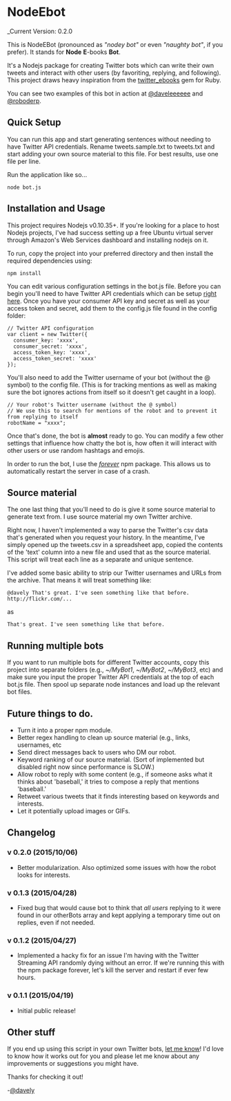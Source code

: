 # NodeEbot
_Current Version: 0.2.0

This is NodeEBot (pronounced as _"nodey bot"_ or even _"naughty bot"_, if you prefer). It stands for **Node** **E**-books **Bot**.


It's a Nodejs package for creating Twitter bots which can write their own tweets and interact with other users (by favoriting, replying, and following). This project draws heavy inspiration from the [twitter_ebooks](https://github.com/mispy/twitter_ebooks) gem for Ruby.

You can see two examples of this bot in action at [@daveleeeeee](https://twitter.com/daveleeeeee) and [@roboderp](https://twitter.com/roboderp).

## Quick Setup

You can run this app and start generating sentences without needing to have Twitter API credentials. Rename tweets.sample.txt to tweets.txt and start adding your own source material to this file. For best results, use one file per line.

Run the application like so...

```
node bot.js
```

## Installation and Usage

This project requires Nodejs v0.10.35+. If you're looking for a place to host Nodejs projects, I've had success setting up a free Ubuntu virtual server through Amazon's Web Services dashboard and installing nodejs on it.

To run, copy the project into your preferred directory and then install the required dependencies using:

```
npm install
```

You can edit various configuration settings in the bot.js file. Before you can begin you'll need to have Twitter API credentials which can be setup [right here](https://apps.twitter.com/). Once you have your consumer API key and secret as well as your access token and secret, add them to the config.js file found in the config folder:

```
// Twitter API configuration
var client = new Twitter({
  consumer_key: 'xxxx',
  consumer_secret: 'xxxx',
  access_token_key: 'xxxx',
  access_token_secret: 'xxxx'
});
```

You'll also need to add the Twitter username of your bot (without the @ symbol) to the config file. (This is for tracking mentions as well as making sure the bot ignores actions from itself so it doesn't get caught in a loop).

```
// Your robot's Twitter username (without the @ symbol)
// We use this to search for mentions of the robot and to prevent it from replying to itself
robotName = "xxxx";
```

Once that's done, the bot is **almost** ready to go. You can modify a few other settings that influence how chatty the bot is, how often it will interact with other users or use random hashtags and emojis.

In order to run the bot, I use the _[forever](https://www.npmjs.com/package/forever)_ npm package. This allows us to automatically restart the server in case of a crash.

## Source material

The one last thing that you'll need to do is give it some source material to generate text from. I use source material my own Twitter archive.

Right now, I haven't implemented a way to parse the Twitter's csv data that's generated when you request your history. In the meantime, I've simply opened up the tweets.csv in a spreadsheet app, copied the contents of the 'text' column into a new file and used that as the source material. This script will treat each line as a separate and unique sentence.

I've added some basic ability to strip our Twitter usernames and URLs from the archive. That means it will treat something like:

```
@davely That's great. I've seen something like that before. 
http://flickr.com/...
```

as

```
That's great. I've seen something like that before.
```

## Running multiple bots

If you want to run multiple bots for different Twitter accounts, copy this project into separate folders (e.g., _~/MyBot1_, _~/MyBot2_, _~/MyBot3_, etc) and make sure you input the proper Twitter API credentials at the top of each bot.js file. Then spool up separate node instances and load up the relevant bot files. 

## Future things to do.

* Turn it into a proper npm module. 
* Better regex handling to clean up source material (e.g., links, usernames, etc
* Send direct messages back to users who DM our robot.
* Keyword ranking of our source material. (Sort of implemented but disabled right now since performance is SLOW.)
* Allow robot to reply with some content (e.g., if someone asks what it thinks about 'baseball,' it tries to compose a reply that mentions 'baseball.'
* Retweet various tweets that it finds interesting based on keywords and interests.
* Let it potentially upload images or GIFs.

## Changelog

### v 0.2.0 (2015/10/06)

* Better modularization. Also optimized some issues with how the robot looks for interests.

### v 0.1.3 (2015/04/28)

* Fixed bug that would cause bot to think that *all users* replying to it were found in our otherBots array and kept applying a temporary time out on replies, even if not needed.

### v 0.1.2 (2015/04/27)

* Implemented a hacky fix for an issue I'm having with the Twitter Streaming API randomly dying without an error. If we're running this with the npm package forever, let's kill the server and restart if ever few hours.

### v 0.1.1 (2015/04/19)

* Initial public release!

## Other stuff

If you end up using this script in your own Twitter bots, [let me know](http://twitter.com/davely)! I'd love to know how it works out for you and please let me know about any improvements or suggestions you might have.

Thanks for checking it out!

-[@davely](http://twitter.com/davely)